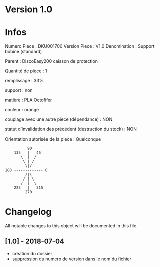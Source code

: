 # Version 1.0
# Infos
Numero Piece : DKU001700
Version Piece : V1.0
Denomination : Support bobine (standard)

Parent : DiscoEasy200 caisson de protection

Quantité de pièce : 1

remplissage : 33%

support : non

matière : PLA Octofifer

couleur : orange

couplage avec une autre pièce (dépendance) : NON

statut d’invalidation des précédent (destruction du stock) : NON

Orientation autorisée de la piece : Quelconque
```
          90
    135   |   45
       \  |  /
        \ | /
         \|/
180 ------------- 0
         /|\
        / | \
       /  |  \   
    225   |   315
         270
```
	   
	   
# Changelog
All notable changes to this object will be documented in this file.


## [1.0] - 2018-07-04
- création du dossier
- suppression du numero de version dans le nom du fichier
